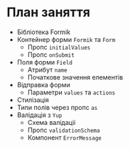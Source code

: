 # План заняття

- Бібліотека Formik
- Контейнер форми `Formik` та `Form`
  - Пропс `initialValues`
  - Пропс `onSubmit`
- Поля форми `Field`
  - Атрибут `name`
  - Початкове значення елементів
- Відправка форми
  - Параметри `values` та `actions`
- Стилізація
- Типи полів через пропс `as`
- Валідація з `Yup`
  - Схема валідаціі
  - Пропс `validationSchema`
  - Компонент `ErrorMessage`
